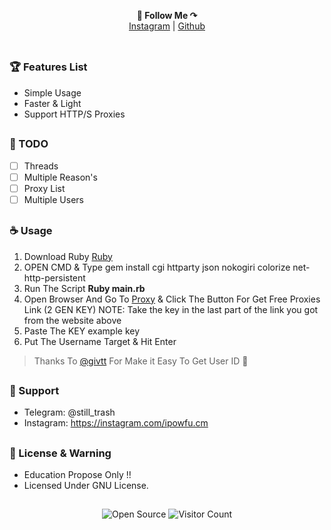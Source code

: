 <p align='center'>
  <b>📌 Follow Me ↷</b><br>  
  <a href="https://instagram.com/ipowfu.vm">Instagram</a> |
  <a href="https://github.com/powfuck">Github</a><br><br>
</p>

##

### 🏆 Features List

- Simple Usage
- Faster & Light
- Support HTTP/S Proxies

##

### 📝 TODO

- [ ] Threads
- [ ] Multiple Reason's
- [ ] Proxy List
- [ ] Multiple Users

##

### ☕️ Usage

1. Download Ruby [Ruby](https://www.ruby-lang.org/en/)
2. OPEN CMD & Type gem install cgi httparty json nokogiri colorize net-http-persistent
3. Run The Script **Ruby main.rb**
4. Open Browser And Go To [Proxy](https://advanced.name/freeproxy/) & Click The Button For Get Free Proxies Link (2 GEN KEY)
NOTE: Take the key in the last part of the link you got from the website above
5. Paste The KEY example key 
6. Put The Username Target & Hit Enter

> Thanks To [@givtt](https://github.com/givtt) For Make it Easy To Get User ID 💖

##

### 🧰 Support

- Telegram: @still_trash
- Instagram: https://instagram.com/ipowfu.cm

##

### 📜 License & Warning

- Education Propose Only !!
- Licensed Under GNU License.

##

<p align="center">
  <img src="https://badges.frapsoft.com/os/v3/open-source.svg?v=103" alt="Open Source">
  <img src="https://visitor-badge.laobi.icu/badge?page_id=LeetIDA.Ez-Ban" alt="Visitor Count">
</p>
